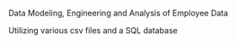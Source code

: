 Data Modeling, Engineering and Analysis of Employee Data

Utilizing various csv files and a SQL database
